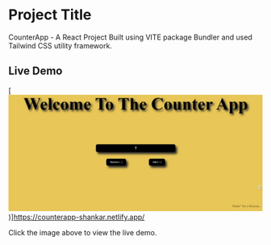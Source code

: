 # Project Title

CounterApp - A React Project Built using VITE package Bundler and used Tailwind CSS utility framework.

## Live Demo

[![Project Image](./CounterApp.png))]https://counterapp-shankar.netlify.app/

Click the image above to view the live demo.
